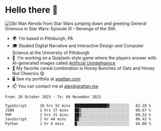 <!--
**GameDog9988/GameDog9988** is a ✨ _special_ ✨ repository because its `README.md` (this file) appears on your GitHub profile.

Here are some ideas to get you started:

- 🔭 I’m currently working on ...
- 🌱 I’m currently learning ...
- 👯 I’m looking to collaborate on ...
- 🤔 I’m looking for help with ...
- 💬 Ask me about ...
- 📫 How to reach me: ...
- 😄 Pronouns: ...
- ⚡ Fun fact: ...
-->



Hello there 👋
==================================

![Obi Wan Kenobi from Star Wars jumping down and greeting General Grievous in Star Wars: Episode III – Revenge of the Sith](https://github.com/agrattan0820/agrattan0820/assets/51346343/689e56eb-29be-46a5-a079-28ea727b5f7e)


- 🌍  I'm based in Pittsburgh, PA
- 🎓  Studied Digital Narrative and Interactive Design and Computer Science at the University of Pittsburgh
- 👾  I'm working on a Quiplash-style game where the players answer with AI-generated images called [Artificial Unintelligence](https://github.com/agrattan0820/artificial-unintelligence)
- 🥣  My favorite cereal combination is Honey Bunches of Oats and Honey Nut Cheerios 😋
- 🖥️  See my portfolio at [agattan.com](http://agrattan.com/)
- 📫  You can contact me at [alex@grattan.me](mailto:alex@grattan.me)

<!--START_SECTION:waka-->

```txt
From: 28 October 2023 - To: 04 November 2023

TypeScript      16 hrs 52 mins  ███████████████▓░░░░░░░░░   62.18 %
JSON            2 hrs 37 mins   ██▒░░░░░░░░░░░░░░░░░░░░░░   09.67 %
PHP             2 hrs 31 mins   ██▒░░░░░░░░░░░░░░░░░░░░░░   09.33 %
JavaScript      1 hr 44 mins    █▓░░░░░░░░░░░░░░░░░░░░░░░   06.42 %
Python          1 hr 6 mins     █░░░░░░░░░░░░░░░░░░░░░░░░   04.08 %
```

<!--END_SECTION:waka-->
